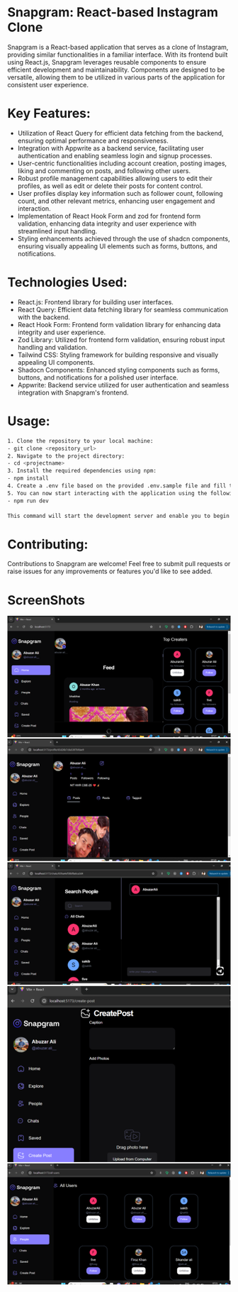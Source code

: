 # Snapgram: React-based Instagram Clone

Snapgram is a React-based application that serves as a clone of Instagram, providing similar functionalities in a familiar interface. With its frontend built using React.js, Snapgram leverages reusable components to ensure efficient development and maintainability. Components are designed to be versatile, allowing them to be utilized in various parts of the application for consistent user experience.

# Key Features:
- Utilization of React Query for efficient data fetching from the backend, ensuring optimal performance and responsiveness.
- Integration with Appwrite as a backend service, facilitating user authentication and enabling seamless login and signup processes.
- User-centric functionalities including account creation, posting images, liking and commenting on posts, and following other users.
- Robust profile management capabilities allowing users to edit their profiles, as well as edit or delete their posts for content control.
- User profiles display key information such as follower count, following count, and other relevant metrics, enhancing user engagement and interaction.
- Implementation of React Hook Form and zod for frontend form validation, enhancing data integrity and user experience with streamlined input handling.
- Styling enhancements achieved through the use of shadcn components, ensuring visually appealing UI elements such as forms, buttons, and notifications.

# Technologies Used:

- React.js: Frontend library for building user interfaces.
- React Query: Efficient data fetching library for seamless communication with the backend.
- React Hook Form: Frontend form validation library for enhancing data integrity and user experience.
- Zod Library: Utilized for frontend form validation, ensuring robust input handling and validation.
- Tailwind CSS: Styling framework for building responsive and visually appealing UI components.
- Shadocn Components: Enhanced styling components such as forms, buttons, and notifications for a polished user interface.
- Appwrite: Backend service utilized for user authentication and seamless integration with Snapgram's frontend.

# Usage:
``` bash
1. Clone the repository to your local machine:
- git clone <repository_url>
2. Navigate to the project directory:
- cd <projectname>
3. Install the required dependencies using npm:
- npm install
4. Create a .env file based on the provided .env.sample file and fill the necessary environment variables as required by the project.
5. You can now start interacting with the application using the following commands:
- npm run dev

This command will start the development server and enable you to begin interacting with the application.
```
# Contributing:
Contributions to Snapgram are welcome! Feel free to submit pull requests or raise issues for any improvements or features you'd like to see added.

# ScreenShots
![alt text](image.png)
![alt text](image-1.png)
![alt text](image-2.png)
![alt text](image-3.png)
![alt text](image-4.png)